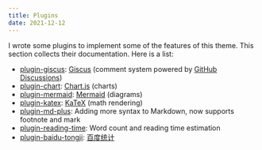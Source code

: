 ```yaml
---
title: Plugins
date: 2021-12-12
---
```


I wrote some plugins to implement some of the features of this theme. This section collects their documentation. Here is a list:

- [plugin-giscus](/docs/plugins/giscus/): [Giscus](https://github.com/giscus/giscus) (comment system powered by [GitHub Discussions](https://docs.github.com/en/discussions))
- [plugin-chart](/docs/plugins/chart/): [Chart.js](https://www.chartjs.org) (charts)
- [plugin-mermaid](/docs/plugins/mermaid/): [Mermaid](https://mermaid-js.github.io) (diagrams)
- [plugin-katex](/docs/plugins/katex/): [KaTeX](https://katex.org/) (math rendering)
- [plugin-md-plus](/docs/plugins/md-plus/): Adding more syntax to Markdown, now supports footnote and mark
- [plugin-reading-time](/docs/plugins/reading-time/): Word count and reading time estimation
- [plugin-baidu-tongji](/docs/plugins/baidu-tongji/): [百度统计](https://tongji.baidu.com/)

